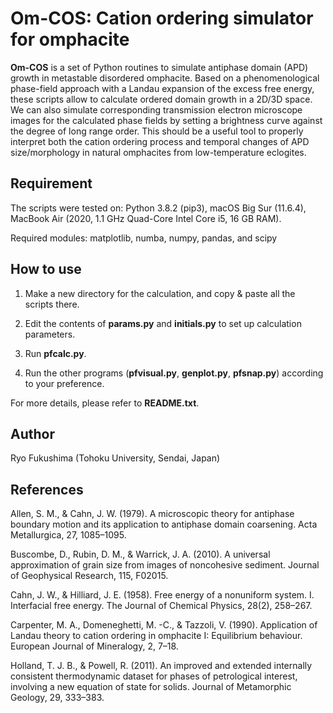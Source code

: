 # **Om-COS: Cation ordering simulator for omphacite**

**Om-COS** is a set of Python routines to simulate antiphase domain (APD) growth in metastable disordered omphacite. 
Based on a phenomenological phase-field approach with a Landau expansion of the excess free energy, these scripts allow to calculate ordered domain growth in a 2D/3D space. 
We can also simulate corresponding transmission electron microscope images for the calculated phase fields by setting a brightness curve against the degree of long range order. 
This should be a useful tool to properly interpret both the cation ordering process and temporal changes of APD size/morphology in natural omphacites from low-temperature eclogites.

## Requirement

The scripts were tested on: Python 3.8.2 (pip3), macOS Big Sur (11.6.4), MacBook Air (2020, 1.1 GHz Quad-Core Intel Core i5, 16 GB RAM). 

Required modules: matplotlib, numba, numpy, pandas, and scipy

## How to use

1. Make a new directory for the calculation, and copy & paste all the scripts there.

2. Edit the contents of **params.py** and **initials.py** to set up calculation parameters.

3. Run **pfcalc.py**.

4. Run the other programs (**pfvisual.py**, **genplot.py**, **pfsnap.py**) according to your preference.

For more details, please refer to **README.txt**.

## Author

Ryo Fukushima (Tohoku University, Sendai, Japan)

## References

Allen, S. M., & Cahn, J. W. (1979). A microscopic theory for antiphase boundary motion and its application to antiphase domain coarsening. Acta Metallurgica, 27, 1085–1095.

Buscombe, D., Rubin, D. M., & Warrick, J. A. (2010). A universal approximation of grain size from images of noncohesive sediment. Journal of Geophysical Research, 115, F02015.

Cahn, J. W., & Hilliard, J. E. (1958). Free energy of a nonuniform system. I. Interfacial free energy. The Journal of Chemical Physics, 28(2), 258–267.

Carpenter, M. A., Domeneghetti, M. -C., & Tazzoli, V. (1990). Application of Landau theory to cation ordering in omphacite I: Equilibrium behaviour. European Journal of Mineralogy, 2, 7–18.

Holland, T. J. B., & Powell, R. (2011). An improved and extended internally consistent thermodynamic dataset for phases of petrological interest, involving a new equation of state for solids. Journal of Metamorphic Geology, 29, 333–383.
